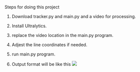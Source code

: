 Steps for doing this project

1. Download tracker.py and main.py and a video for processing.
2. Install Ultralytics.
3. replace the video location in the main.py program.
4. Adjest the line coordinates if needed.
5. run main.py program.

6. Output format will be like this
![](./Output_samle.jpg)
